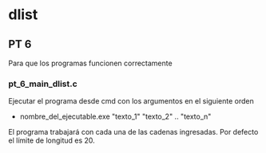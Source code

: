 
# dlist

## PT 6
Para que los programas funcionen correctamente

### pt_6_main_dlist.c
Ejecutar el programa desde cmd con los argumentos en el siguiente orden
- nombre_del_ejecutable.exe   "texto_1" "texto_2" .. "texto_n"

El programa trabajará con cada una de las cadenas ingresadas. Por defecto el límite de longitud es 20.